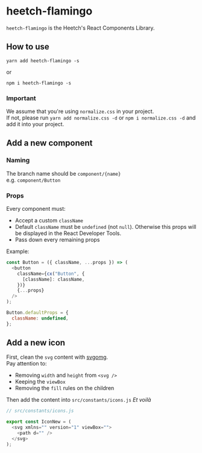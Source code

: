 # heetch-flamingo

`heetch-flamingo` is the Heetch's React Components Library.

## How to use

```
yarn add heetch-flamingo -s
```

or

```
npm i heetch-flamingo -s
```

### Important

We assume that you're using `normalize.css` in your project.
<br />
If not, please run `yarn add normalize.css -d` or `npm i normalize.css -d` and add it into your project.

## Add a new component

### Naming

The branch name should be `component/{name}`
<br />
e.g. `component/Button`

### Props

Every component must:

- Accept a custom `className`
- Default `className` must be `undefined` (not `null`). Otherwise this props will be displayed in the React Developer Tools.
- Pass down every remaining props

Example:

```js
const Button = ({ className, ...props }) => (
  <button
    className={cx("Button", {
      [className]: className,
    })}
    {...props}
  />
);

Button.defaultProps = {
  className: undefined,
};
```

## Add a new icon

First, clean the `svg` content with [svgomg](https://jakearchibald.github.io/svgomg/).
<br />
Pay attention to:

- Removing `width` and `height` from `<svg />`
- Keeping the `viewBox`
- Removing the `fill` rules on the children

Then add the content into `src/constants/icons.js`
_Et voilà_

```js
// src/constants/icons.js

export const IconNew = (
  <svg xmlns="" version="1" viewBox="">
    <path d="" />
  </svg>
);
```
